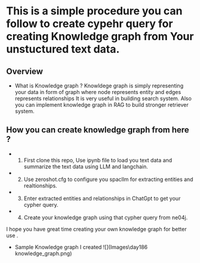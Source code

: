 # This is a simple procedure you can follow to create cypehr query for creating Knowledge graph from Your unstuctured text data.

## Overview

* What is Knowledge graph ?
Knowldege graph is simply representing your data in form of graph where node represents entity and edges represents relationships It is very useful in building search system.
Also you can implement knowledge graph in RAG to build stronger retriever system.

## How you can create knowledge graph from here ?

* 1. First clone this repo, Use ipynb file to load you text data and summarize the text data using LLM and langchain.
* 2. Use zeroshot.cfg to configure you spacllm for extracting entities and realtionships.
* 3. Enter extracted entities and relationships in ChatGpt to get your cypher query.
* 4. Create your knowledge graph using that cypher query from ne04j.

I hope you have great time creating your own knowledge graph for better use .

* Sample Knowledge graph I created
![](Images\day186 knowledge_graph.png)